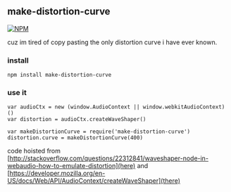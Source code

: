 make-distortion-curve
----------------

[![NPM](https://nodei.co/npm/make-distortion-curve.png)](https://nodei.co/npm/make-distortion-curve/)

cuz im tired of copy pasting the only distortion curve i have ever known.

### install

`npm install make-distortion-curve`

### use it

```
var audioCtx = new (window.AudioContext || window.webkitAudioContext)()
var distortion = audioCtx.createWaveShaper()

var makeDistortionCurve = require('make-distortion-curve')
distortion.curve = makeDistortionCurve(400)
```

code hoisted from [http://stackoverflow.com/questions/22312841/waveshaper-node-in-webaudio-how-to-emulate-distortion](here) and [https://developer.mozilla.org/en-US/docs/Web/API/AudioContext/createWaveShaper](there)

